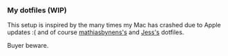 ### My dotfiles (WIP)

This setup is inspired by the many times my Mac has crashed due to Apple updates :( and of course [mathiasbynens's](https://github.com/mathiasbynens/dotfiles) and [Jess's](https://github.com/jessfraz/dotfiles) dotfiles. 

Buyer beware.
